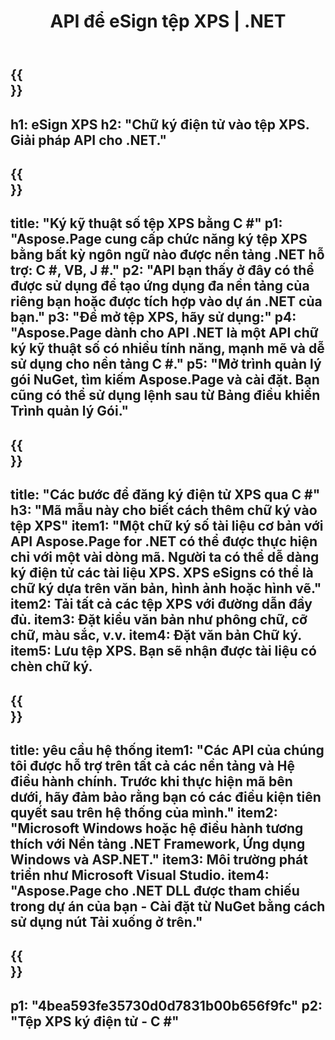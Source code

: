 ﻿---
translation: true
template: /_templates/_signature-child-net.md
title: API để eSign tệp XPS | .NET
url: /net/signature/xps/
aliases: /net/signature/
description: "Mã nguồn C # để đăng nhập tài liệu XPS trên nền tảng .NET Framework, Windows và các ứng dụng ASP.NET. Các API đơn giản cho chức năng Chữ ký XPS."
informat: XPS
---

{{<section banner>}}
---
h1: eSign XPS
h2: "Chữ ký điện tử vào tệp XPS. Giải pháp API cho .NET."
---

{{<section overview>}}
---
title: "Ký kỹ thuật số tệp XPS bằng C #"
p1: "Aspose.Page cung cấp chức năng ký tệp XPS bằng bất kỳ ngôn ngữ nào được nền tảng .NET hỗ trợ: C #, VB, J #."
p2: "API bạn thấy ở đây có thể được sử dụng để tạo ứng dụng đa nền tảng của riêng bạn hoặc được tích hợp vào dự án .NET của bạn."
p3: "Để mở tệp XPS, hãy sử dụng:"
p4: "Aspose.Page dành cho API .NET là một API chữ ký kỹ thuật số có nhiều tính năng, mạnh mẽ và dễ sử dụng cho nền tảng C #."
p5: "Mở trình quản lý gói NuGet, tìm kiếm Aspose.Page và cài đặt. Bạn cũng có thể sử dụng lệnh sau từ Bảng điều khiển Trình quản lý Gói."
---

{{<section feature1>}}
---
title: "Các bước để đăng ký điện tử XPS qua C #"
h3: "Mã mẫu này cho biết cách thêm chữ ký vào tệp XPS"
item1: "Một chữ ký số tài liệu cơ bản với API Aspose.Page for .NET có thể được thực hiện chỉ với một vài dòng mã. Người ta có thể dễ dàng ký điện tử các tài liệu XPS. XPS eSigns có thể là chữ ký dựa trên văn bản, hình ảnh hoặc hình vẽ."
item2: Tải tất cả các tệp XPS với đường dẫn đầy đủ.
item3: Đặt kiểu văn bản như phông chữ, cỡ chữ, màu sắc, v.v.
item4: Đặt văn bản Chữ ký.
item5: Lưu tệp XPS. Bạn sẽ nhận được tài liệu có chèn chữ ký.
---

{{<section feature2>}}
---
title: yêu cầu hệ thống
item1: "Các API của chúng tôi được hỗ trợ trên tất cả các nền tảng và Hệ điều hành chính. Trước khi thực hiện mã bên dưới, hãy đảm bảo rằng bạn có các điều kiện tiên quyết sau trên hệ thống của mình."
item2: "Microsoft Windows hoặc hệ điều hành tương thích với Nền tảng .NET Framework, Ứng dụng Windows và ASP.NET."
item3: Môi trường phát triển như Microsoft Visual Studio.
item4: "Aspose.Page cho .NET DLL được tham chiếu trong dự án của bạn - Cài đặt từ NuGet bằng cách sử dụng nút Tải xuống ở trên."
---

{{<section gist>}}
---
p1: "4bea593fe35730d0d7831b00b656f9fc"
p2: "Tệp XPS ký điện tử - C #"
--- 

